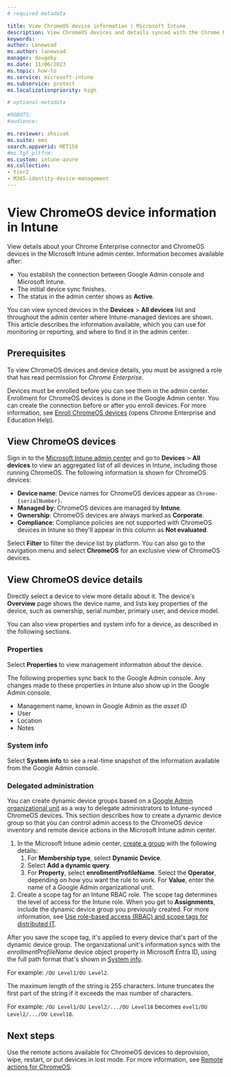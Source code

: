 ```yaml
---
# required metadata

title: View ChromeOS device information | Microsoft Intune  
description: View ChromeOS devices and details synced with the Chrome Enterprise connector in the Microsoft Intune admin center.  
keywords:
author: Lenewsad
ms.author: lanewsad
manager: dougeby
ms.date: 11/06/2023  
ms.topic: how-to
ms.service: microsoft-intune
ms.subservice: protect
ms.localizationpriority: high

# optional metadata

#ROBOTS:
#audience:

ms.reviewer: shsivak
ms.suite: ems
search.appverid: MET150
#ms.tgt_pltfrm:
ms.custom: intune-azure
ms.collection:
- tier2
- M365-identity-device-management
---
```


# View ChromeOS device information in Intune    

View details about your Chrome Enterprise connector and ChromeOS devices in the Microsoft Intune admin center. Information becomes available after:  

* You establish the connection between Google Admin console and Microsoft Intune.
* The initial device sync finishes. 
* The status in the admin center shows as **Active**.   

You can view synced devices in the **Devices** > **All devices** list and throughout the admin center where Intune-managed devices are shown. This article describes the information available, which you can use for monitoring or reporting, and where to find it in the admin center.  

## Prerequisites  

To view ChromeOS devices and device details, you must be assigned a role that has read permission for *Chrome Enterprise*.  

Devices must be enrolled before you can see them in the admin center. Enrollment for ChromeOS devices is done in the Google Admin center. You can create the connection before or after you enroll devices. For more information, see [Enroll ChromeOS devices](https://support.google.com/chrome/a/answer/1360534) (opens Chrome Enterprise and Education Help).

## View ChromeOS devices  
Sign in to the [Microsoft Intune admin center](https://go.microsoft.com/fwlink/?linkid=2109431) and go to **Devices** > **All devices** to view an aggregated list of all devices in Intune, including those running ChromeOS.  The following information is shown for ChromeOS devices: 

* **Device name**: Device names for ChromeOS devices appear as `Chrome- {serialNumber}`. 
* **Managed by**: ChromeOS devices are managed by **Intune**. 
* **Ownership**: ChromeOS devices are always marked as **Corporate**.  
* **Compliance**: Compliance policies are not supported with ChromeOS devices in Intune so they'll appear in this column as **Not evaluated**.  

Select **Filter** to filter the device list by platform. You can also go to the navigation menu and select **ChromeOS** for an exclusive view of ChromeOS devices.    

## View ChromeOS device details  
Directly select a device to view more details about it. The device's **Overview** page shows the device name, and lists key properties of the device, such as ownership, serial number, primary user, and device model. 

You can also view properties and system info for a device, as described in the following sections.  

### Properties  
Select **Properties** to view management information about the device. 

The following properties sync back to the Google Admin console. Any changes made to these properties in Intune also show up in the Google Admin console.  

* Management name, known in Google Admin as the *asset ID*      
* User  
* Location  
* Notes  
### System info  
Select **System info** to see a real-time snapshot of the information available from the Google Admin console.  

### Delegated administration 
You can create dynamic device groups based on a [Google Admin organizational unit](https://knowledge.workspace.google.com/kb/how-to-create-an-organizational-unit-000007002) as a way to delegate administrators to Intune-synced ChromeOS devices. This section describes how to create a dynamic device group so that you can control admin access to the ChromeOS device inventory and remote device actions in the Microsoft Intune admin center.   

1. In the Microsoft Intune admin center, [create a group](../fundamentals/groups-add.md#add-a-new-group) with the following details:  
   1. For **Membership type**, select **Dynamic Device**.
   2. Select **Add a dynamic query**.   
   3. For **Property**, select **enrollmentProfileName**. Select the **Operator**, depending on how you want the rule to work. For **Value**, enter the name of a Google Admin organizational unit.  
2. Create a scope tag for an Intune RBAC role. The scope tag determines the level of access for the Intune role.  When you get to **Assignments**, include the dynamic device group you previously created. For more information, see [Use role-based access (RBAC) and scope tags for distributed IT](../fundamentals/scope-tags.md#to-create-a-scope-tag).  

After you save the scope tag, it's applied to every device that's part of the dynamic device group. The organizational unit's information syncs with the *enrollmentProfileName* device object property in Microsoft Entra ID, using the full path format that's shown in [System info](#system-info). 

For example: `/OU Level1/OU Level2`. 

The maximum length of the string is 255 characters. Intune truncates the first part of the string if it exceeds the max number of characters. 

For example:  `/OU Level1/OU Level2/.../OU Level18` becomes `evel1/OU Level2/.../OU Level18`.  


## Next steps  
Use the remote actions available for ChromeOS devices to deprovision, wipe, restart, or put devices in lost mode. For more information, see [Remote actions for ChromeOS](chrome-enterprise-remote-actions.md).  
